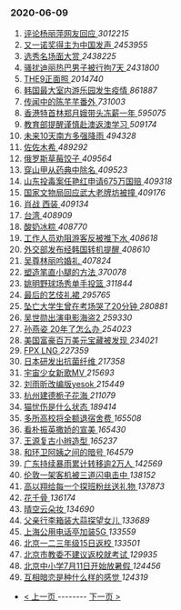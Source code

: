 ### 2020-06-09 
1. [ 评论杨丽萍网友回应 ](https://s.weibo.com/weibo?q=%E8%AF%84%E8%AE%BA%E6%9D%A8%E4%B8%BD%E8%90%8D%E7%BD%91%E5%8F%8B%E5%9B%9E%E5%BA%94&Refer=top) *3012215*
1. [ 又一诺奖得主为中国发声 ](https://s.weibo.com/weibo?q=%23%E5%8F%88%E4%B8%80%E8%AF%BA%E5%A5%96%E5%BE%97%E4%B8%BB%E4%B8%BA%E4%B8%AD%E5%9B%BD%E5%8F%91%E5%A3%B0%23&Refer=top) *2453955*
1. [ 选秀名场面大赏 ](https://s.weibo.com/weibo?q=%E9%80%89%E7%A7%80%E5%90%8D%E5%9C%BA%E9%9D%A2%E5%A4%A7%E8%B5%8F&Refer=top) *2438225*
1. [ 骚扰迪丽热巴男子被行拘7天 ](https://s.weibo.com/weibo?q=%23%E9%AA%9A%E6%89%B0%E8%BF%AA%E4%B8%BD%E7%83%AD%E5%B7%B4%E7%94%B7%E5%AD%90%E8%A2%AB%E8%A1%8C%E6%8B%987%E5%A4%A9%23&Refer=top) *2431800*
1. [ THE9正面照 ](https://s.weibo.com/weibo?q=THE9%E6%AD%A3%E9%9D%A2%E7%85%A7&Refer=top) *2014740*
1. [ 韩国最大室内游乐园发生疫情 ](https://s.weibo.com/weibo?q=%23%E9%9F%A9%E5%9B%BD%E6%9C%80%E5%A4%A7%E5%AE%A4%E5%86%85%E6%B8%B8%E4%B9%90%E5%9B%AD%E5%8F%91%E7%94%9F%E7%96%AB%E6%83%85%23&Refer=top) *861887*
1. [ 传闻中的陈芊芊番外 ](https://s.weibo.com/weibo?q=%23%E4%BC%A0%E9%97%BB%E4%B8%AD%E7%9A%84%E9%99%88%E8%8A%8A%E8%8A%8A%E7%95%AA%E5%A4%96%23&Refer=top) *731003*
1. [ 香港特首林郑月娥带头冻薪一年 ](https://s.weibo.com/weibo?q=%23%E9%A6%99%E6%B8%AF%E7%89%B9%E9%A6%96%E6%9E%97%E9%83%91%E6%9C%88%E5%A8%A5%E5%B8%A6%E5%A4%B4%E5%86%BB%E8%96%AA%E4%B8%80%E5%B9%B4%23&Refer=top) *595075*
1. [ 教育部提醒谨慎赴澳返澳学习 ](https://s.weibo.com/weibo?q=%23%E6%95%99%E8%82%B2%E9%83%A8%E6%8F%90%E9%86%92%E8%B0%A8%E6%85%8E%E8%B5%B4%E6%BE%B3%E8%BF%94%E6%BE%B3%E5%AD%A6%E4%B9%A0%23&Refer=top) *509174*
1. [ 未来10天南方多强降雨 ](https://s.weibo.com/weibo?q=%23%E6%9C%AA%E6%9D%A510%E5%A4%A9%E5%8D%97%E6%96%B9%E5%A4%9A%E5%BC%BA%E9%99%8D%E9%9B%A8%23&Refer=top) *494328*
1. [ 佐佐木希 ](https://s.weibo.com/weibo?q=%E4%BD%90%E4%BD%90%E6%9C%A8%E5%B8%8C&Refer=top) *489292*
1. [ 俄罗斯草莓饺子 ](https://s.weibo.com/weibo?q=%23%E4%BF%84%E7%BD%97%E6%96%AF%E8%8D%89%E8%8E%93%E9%A5%BA%E5%AD%90%23&Refer=top) *409564*
1. [ 穿山甲从药典中除名 ](https://s.weibo.com/weibo?q=%23%E7%A9%BF%E5%B1%B1%E7%94%B2%E4%BB%8E%E8%8D%AF%E5%85%B8%E4%B8%AD%E9%99%A4%E5%90%8D%23&Refer=top) *409523*
1. [ 山东投毒案任艳红申请675万国赔 ](https://s.weibo.com/weibo?q=%E5%B1%B1%E4%B8%9C%E6%8A%95%E6%AF%92%E6%A1%88%E4%BB%BB%E8%89%B3%E7%BA%A2%E7%94%B3%E8%AF%B7675%E4%B8%87%E5%9B%BD%E8%B5%94&Refer=top) *409318*
1. [ 国家文物局回应武大老牌坊被撞 ](https://s.weibo.com/weibo?q=%E5%9B%BD%E5%AE%B6%E6%96%87%E7%89%A9%E5%B1%80%E5%9B%9E%E5%BA%94%E6%AD%A6%E5%A4%A7%E8%80%81%E7%89%8C%E5%9D%8A%E8%A2%AB%E6%92%9E&Refer=top) *409176*
1. [ 肖战 西装 ](https://s.weibo.com/weibo?q=%E8%82%96%E6%88%98%20%E8%A5%BF%E8%A3%85&Refer=top) *409134*
1. [ 台湾 ](https://s.weibo.com/weibo?q=%E5%8F%B0%E6%B9%BE&Refer=top) *408909*
1. [ 酸奶冰粽 ](https://s.weibo.com/weibo?q=%23%E9%85%B8%E5%A5%B6%E5%86%B0%E7%B2%BD%23&Refer=top) *408770*
1. [ 工作人员劝阻游客反被推下水 ](https://s.weibo.com/weibo?q=%23%E5%B7%A5%E4%BD%9C%E4%BA%BA%E5%91%98%E5%8A%9D%E9%98%BB%E6%B8%B8%E5%AE%A2%E5%8F%8D%E8%A2%AB%E6%8E%A8%E4%B8%8B%E6%B0%B4%23&Refer=top) *408618*
1. [ 外交部发布经韩国转机提醒 ](https://s.weibo.com/weibo?q=%E5%A4%96%E4%BA%A4%E9%83%A8%E5%8F%91%E5%B8%83%E7%BB%8F%E9%9F%A9%E5%9B%BD%E8%BD%AC%E6%9C%BA%E6%8F%90%E9%86%92&Refer=top) *408610*
1. [ 吴尊林丽吟婚礼 ](https://s.weibo.com/weibo?q=%23%E5%90%B4%E5%B0%8A%E6%9E%97%E4%B8%BD%E5%90%9F%E5%A9%9A%E7%A4%BC%23&Refer=top) *407824*
1. [ 塑造笔直小腿的方法 ](https://s.weibo.com/weibo?q=%23%E5%A1%91%E9%80%A0%E7%AC%94%E7%9B%B4%E5%B0%8F%E8%85%BF%E7%9A%84%E6%96%B9%E6%B3%95%23&Refer=top) *370078*
1. [ 姚明野球场秀单手投篮 ](https://s.weibo.com/weibo?q=%E5%A7%9A%E6%98%8E%E9%87%8E%E7%90%83%E5%9C%BA%E7%A7%80%E5%8D%95%E6%89%8B%E6%8A%95%E7%AF%AE&Refer=top) *311844*
1. [ 最后的艺伎礼裙 ](https://s.weibo.com/weibo?q=%23%E6%9C%80%E5%90%8E%E7%9A%84%E8%89%BA%E4%BC%8E%E7%A4%BC%E8%A3%99%23&Refer=top) *295765*
1. [ 坠亡大学生曾在考场哭了20分钟 ](https://s.weibo.com/weibo?q=%23%E5%9D%A0%E4%BA%A1%E5%A4%A7%E5%AD%A6%E7%94%9F%E6%9B%BE%E5%9C%A8%E8%80%83%E5%9C%BA%E5%93%AD%E4%BA%8620%E5%88%86%E9%92%9F%23&Refer=top) *280881*
1. [ 吴世勋出演电影海盗2 ](https://s.weibo.com/weibo?q=%23%E5%90%B4%E4%B8%96%E5%8B%8B%E5%87%BA%E6%BC%94%E7%94%B5%E5%BD%B1%E6%B5%B7%E7%9B%972%23&Refer=top) *259330*
1. [ 孙燕姿 20年了怎么办 ](https://s.weibo.com/weibo?q=%E5%AD%99%E7%87%95%E5%A7%BF%2020%E5%B9%B4%E4%BA%86%E6%80%8E%E4%B9%88%E5%8A%9E&Refer=top) *254023*
1. [ 美国富豪百万美元宝藏被发现 ](https://s.weibo.com/weibo?q=%E7%BE%8E%E5%9B%BD%E5%AF%8C%E8%B1%AA%E7%99%BE%E4%B8%87%E7%BE%8E%E5%85%83%E5%AE%9D%E8%97%8F%E8%A2%AB%E5%8F%91%E7%8E%B0&Refer=top) *234021*
1. [ FPX LNG ](https://s.weibo.com/weibo?q=%23FPX%20LNG%23&Refer=top) *227359*
1. [ 日本研发出抗菌纤维 ](https://s.weibo.com/weibo?q=%E6%97%A5%E6%9C%AC%E7%A0%94%E5%8F%91%E5%87%BA%E6%8A%97%E8%8F%8C%E7%BA%A4%E7%BB%B4&Refer=top) *217358*
1. [ 宇宙少女新歌MV ](https://s.weibo.com/weibo?q=%23%E5%AE%87%E5%AE%99%E5%B0%91%E5%A5%B3%E6%96%B0%E6%AD%8CMV%23&Refer=top) *215693*
1. [ 刘雨昕改编版yesok ](https://s.weibo.com/weibo?q=%23%E5%88%98%E9%9B%A8%E6%98%95%E6%94%B9%E7%BC%96%E7%89%88yesok%23&Refer=top) *215449*
1. [ 杭州建德栀子花海 ](https://s.weibo.com/weibo?q=%23%E6%9D%AD%E5%B7%9E%E5%BB%BA%E5%BE%B7%E6%A0%80%E5%AD%90%E8%8A%B1%E6%B5%B7%23&Refer=top) *211079*
1. [ 猫忧伤是什么状态 ](https://s.weibo.com/weibo?q=%23%E7%8C%AB%E5%BF%A7%E4%BC%A4%E6%98%AF%E4%BB%80%E4%B9%88%E7%8A%B6%E6%80%81%23&Refer=top) *189414*
1. [ 多所高校将全额退宿舍费 ](https://s.weibo.com/weibo?q=%23%E5%A4%9A%E6%89%80%E9%AB%98%E6%A0%A1%E5%B0%86%E5%85%A8%E9%A2%9D%E9%80%80%E5%AE%BF%E8%88%8D%E8%B4%B9%23&Refer=top) *165508*
1. [ 看朴振英撒娇的宣美 ](https://s.weibo.com/weibo?q=%23%E7%9C%8B%E6%9C%B4%E6%8C%AF%E8%8B%B1%E6%92%92%E5%A8%87%E7%9A%84%E5%AE%A3%E7%BE%8E%23&Refer=top) *165430*
1. [ 王源复古小辫造型 ](https://s.weibo.com/weibo?q=%23%E7%8E%8B%E6%BA%90%E5%A4%8D%E5%8F%A4%E5%B0%8F%E8%BE%AB%E9%80%A0%E5%9E%8B%23&Refer=top) *165237*
1. [ 和环卫阿姨之间的暗号 ](https://s.weibo.com/weibo?q=%E5%92%8C%E7%8E%AF%E5%8D%AB%E9%98%BF%E5%A7%A8%E4%B9%8B%E9%97%B4%E7%9A%84%E6%9A%97%E5%8F%B7&Refer=top) *164579*
1. [ 广东持续暴雨累计转移逾2万人 ](https://s.weibo.com/weibo?q=%23%E5%B9%BF%E4%B8%9C%E6%8C%81%E7%BB%AD%E6%9A%B4%E9%9B%A8%E7%B4%AF%E8%AE%A1%E8%BD%AC%E7%A7%BB%E9%80%BE2%E4%B8%87%E4%BA%BA%23&Refer=top) *142569*
1. [ 伦敦一架客机被三道闪电击中 ](https://s.weibo.com/weibo?q=%E4%BC%A6%E6%95%A6%E4%B8%80%E6%9E%B6%E5%AE%A2%E6%9C%BA%E8%A2%AB%E4%B8%89%E9%81%93%E9%97%AA%E7%94%B5%E5%87%BB%E4%B8%AD&Refer=top) *138152*
1. [ 高以翔给每一个探班粉丝送礼物 ](https://s.weibo.com/weibo?q=%23%E9%AB%98%E4%BB%A5%E7%BF%94%E7%BB%99%E6%AF%8F%E4%B8%80%E4%B8%AA%E6%8E%A2%E7%8F%AD%E7%B2%89%E4%B8%9D%E9%80%81%E7%A4%BC%E7%89%A9%23&Refer=top) *137873*
1. [ 花千骨 ](https://s.weibo.com/weibo?q=%E8%8A%B1%E5%8D%83%E9%AA%A8&Refer=top) *136174*
1. [ 晴空云朵妆 ](https://s.weibo.com/weibo?q=%23%E6%99%B4%E7%A9%BA%E4%BA%91%E6%9C%B5%E5%A6%86%23&Refer=top) *134690*
1. [ 父亲行李箱装大蒜探望女儿 ](https://s.weibo.com/weibo?q=%E7%88%B6%E4%BA%B2%E8%A1%8C%E6%9D%8E%E7%AE%B1%E8%A3%85%E5%A4%A7%E8%92%9C%E6%8E%A2%E6%9C%9B%E5%A5%B3%E5%84%BF&Refer=top) *133689*
1. [ 上海公用电话亭加装5G ](https://s.weibo.com/weibo?q=%E4%B8%8A%E6%B5%B7%E5%85%AC%E7%94%A8%E7%94%B5%E8%AF%9D%E4%BA%AD%E5%8A%A0%E8%A3%855G&Refer=top) *133559*
1. [ 北京一二三年级15日返校 ](https://s.weibo.com/weibo?q=%E5%8C%97%E4%BA%AC%E4%B8%80%E4%BA%8C%E4%B8%89%E5%B9%B4%E7%BA%A715%E6%97%A5%E8%BF%94%E6%A0%A1&Refer=top) *133501*
1. [ 北京市教委不建议返校就考试 ](https://s.weibo.com/weibo?q=%E5%8C%97%E4%BA%AC%E5%B8%82%E6%95%99%E5%A7%94%E4%B8%8D%E5%BB%BA%E8%AE%AE%E8%BF%94%E6%A0%A1%E5%B0%B1%E8%80%83%E8%AF%95&Refer=top) *129935*
1. [ 北京中小学7月11日开始放暑假 ](https://s.weibo.com/weibo?q=%23%E5%8C%97%E4%BA%AC%E4%B8%AD%E5%B0%8F%E5%AD%A67%E6%9C%8811%E6%97%A5%E5%BC%80%E5%A7%8B%E6%94%BE%E6%9A%91%E5%81%87%23&Refer=top) *124456*
1. [ 互相暗恋是种什么样的感觉 ](https://s.weibo.com/weibo?q=%E4%BA%92%E7%9B%B8%E6%9A%97%E6%81%8B%E6%98%AF%E7%A7%8D%E4%BB%80%E4%B9%88%E6%A0%B7%E7%9A%84%E6%84%9F%E8%A7%89&Refer=top) *124319* 

- [ < 上一页 ](https://github.com/able8/weibo-hot-record/blob/master/2020-06-08.md) -------- [ 下一页 > ](https://github.com/able8/weibo-hot-record/blob/master/2020-06-10.md)